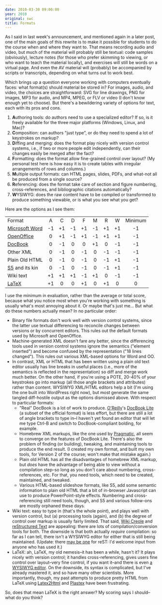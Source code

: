 ```yaml
---
date: 2010-03-30 09:00:00
year: 2010
original: swc
title: Formats
---
```

<p>As I said in last week's announcement, and mentioned again in a later post, one of the main goals of this rewrite is to make it possible for students to do the course when and where they want to. That means recording audio and video, but much of the material will probably still be textual: code samples (obviously), lecture notes (for those who prefer skimming to viewing, or who want to teach the material locally), and exercises will still be words on a virtual page. And even the AV material will (probably) be accompanied by scripts or transcripts, depending on what turns out to work best.</p>
<p>Which brings up a question everyone working with computers eventually faces: what format(s) should material be stored in? For images, audio, and video, the choices are straightforward: SVG for line drawings, PNG for images, MP3 for audio, and MP4, MPEG, or FLV or video (I don't know enough yet to choose). But there's a bewildering variety of options for text, each with its pros and cons.</p>
<ol>
<li><strong>A</strong>uthoring tools: do authors need to use a specialized editor? If so, is it freely available for the three major platforms (Windows, Linux, and Mac)?</li>
<li><strong>C</strong>omposition: can authors "just type", or do they need to spend a lot of keystrokes on markup?</li>
<li><strong>D</strong>iffing and merging: does the format play nicely with version control systems, i.e., if two or more people edit independently, can their changes easily be merged after the fact?</li>
<li><strong>F</strong>ormatting: does the format allow fine-grained control over layout? (My personal test here is how easy it is to create tables with irregular arrangements of rows and columns.)</li>
<li><strong>M</strong>ultiple output formats: can HTML pages, slides, PDFs, and what-not all be produced from a single source?</li>
<li><strong>R</strong>eferencing: does the format take care of section and figure numbering, cross-references, and bibliographic citations automatically?</li>
<li><strong>W</strong>YSIWYG: does the raw content have to be compiled or transformed to produce something viewable, or is what you see what you get?</li>
</ol>
<p>Here are the options as I see them:</p>
<table class="centered">
<tbody>
<tr>
<td>Format</td>
<td style="text-align:center;">A</td>
<td style="text-align:center;">C</td>
<td style="text-align:center;">D</td>
<td style="text-align:center;">F</td>
<td style="text-align:center;">M</td>
<td style="text-align:center;">R</td>
<td style="text-align:center;">W</td>
<td style="text-align:center;">Minimum</td>
</tr>
<tr>
<td><a href="http://office.microsoft.com/en-us/word/default.aspx">Microsoft Word</a></td>
<td style="text-align:center;">-1</td>
<td style="text-align:center;">+1</td>
<td style="text-align:center;">-1</td>
<td style="text-align:center;">+1</td>
<td style="text-align:center;">-1</td>
<td style="text-align:center;">+1</td>
<td style="text-align:center;">+1</td>
<td style="text-align:center;">-1</td>
</tr>
<tr>
<td><a href="http://www.openoffice.org/product/writer.html">OpenOffice</a></td>
<td style="text-align:center;">0</td>
<td style="text-align:center;">+1</td>
<td style="text-align:center;">-1</td>
<td style="text-align:center;">+1</td>
<td style="text-align:center;">-1</td>
<td style="text-align:center;">+1</td>
<td style="text-align:center;">+1</td>
<td style="text-align:center;">-1</td>
</tr>
<tr>
<td><a href="http://www.docbook.org/">DocBook</a></td>
<td style="text-align:center;">0</td>
<td style="text-align:center;">-1</td>
<td style="text-align:center;">0</td>
<td style="text-align:center;">0</td>
<td style="text-align:center;">+1</td>
<td style="text-align:center;">0</td>
<td style="text-align:center;">-1</td>
<td style="text-align:center;">-1</td>
</tr>
<tr>
<td>Other XML</td>
<td style="text-align:center;">0</td>
<td style="text-align:center;">-1</td>
<td style="text-align:center;">0</td>
<td style="text-align:center;">-1</td>
<td style="text-align:center;">0</td>
<td style="text-align:center;">-1</td>
<td style="text-align:center;">-1</td>
<td style="text-align:center;">-1</td>
</tr>
<tr>
<td>Plain Old HTML</td>
<td style="text-align:center;">0</td>
<td style="text-align:center;">-1</td>
<td style="text-align:center;">0</td>
<td style="text-align:center;">-1</td>
<td style="text-align:center;">0</td>
<td style="text-align:center;">-1</td>
<td style="text-align:center;">+1</td>
<td style="text-align:center;">-1</td>
</tr>
<tr>
<td><a href="http://meyerweb.com/eric/tools/s5/">S5</a> and its kin</td>
<td style="text-align:center;">0</td>
<td style="text-align:center;">-1</td>
<td style="text-align:center;">0</td>
<td style="text-align:center;">-1</td>
<td style="text-align:center;">0</td>
<td style="text-align:center;">-1</td>
<td style="text-align:center;">+1</td>
<td style="text-align:center;">-1</td>
</tr>
<tr>
<td>Wiki text</td>
<td style="text-align:center;">+1</td>
<td style="text-align:center;">+1</td>
<td style="text-align:center;">+1</td>
<td style="text-align:center;">-1</td>
<td style="text-align:center;">+1</td>
<td style="text-align:center;">0</td>
<td style="text-align:center;">-1</td>
<td style="text-align:center;">-1</td>
</tr>
<tr>
<td><a href="http://www.latex-project.org/">LaTeX</a></td>
<td style="text-align:center;">+1</td>
<td style="text-align:center;">0</td>
<td style="text-align:center;">0</td>
<td style="text-align:center;">+1</td>
<td style="text-align:center;">0</td>
<td style="text-align:center;">+1</td>
<td style="text-align:center;">0</td>
<td style="text-align:center;">0</td>
</tr>
</tbody>
</table>
<p>I use the minimum in evaluation, rather than the average or total score, because what you notice most when you're working with something is usually what's most annoying about it. Or maybe that's just me… But what do these numbers actually mean? In no particular order:</p>
<ul>
<li>Binary file formats don't work well with version control systems, since the latter use textual differencing to reconcile changes between versions or by concurrent editors. This rules out the default formats used by Microsoft and OpenOffice.</li>
<li>Machine-generated XML doesn't fare any better, since the differencing tools used in version control systems ignore the semantics ("element inserted") and become confused by the representation ("18 lines changed"). This rules out various XML-based options for Word and OO.</li>
<li>In contrast, XML or HTML that has been written using a plain old text editor usually has line breaks in useful places (i.e., more of the semantics is reflected in the representation) so diff and merge work much better. On the other hand, if you're using a POTE, 20-40% of your keystrokes go into markup (all those angle brackets and attributes) rather than content. WYSIWYG XML/HTML editors help a bit (I'm using the one built into WordPress right now), but most generate the same tangled diff-hostile output as the options dismissed above. With respect to particular formats:
<ul>
<li>"Real" DocBook is a lot of work to produce. <a href="http://www.oreilly.com/">O'Reilly</a>'s  <a href="ftp://ftp.ora.com/pub/dblite/dblite_0.1.tar.gz">DocBook Lite</a> (a subset of the official format) is less effort, but there are still a lot of angle brackets to type in–I haven't yet found an editor that will let me type Ctrl-B and switch to DocBook-compliant bolding, for example.</li>
<li>Homebrew XML markups, like the one used by <a href="http://pragprog.com/">Pragmatic</a>, all seem to converge on the features of DocBook Lite. There's also the problem of finding (or building), tweaking, and maintaining tools to produce the end result.  (I created my own format, and built my own tools, for Version 2 of the course; won't make that mistake again.)</li>
<li>Plain old HTML has all the disadvantages of homebrew XML markup, but <em>does</em> have the advantage of being able to view without a compilation step–so long as you don't care about numbering, cross-references, etc. For that, you need tools, which need to be created, maintained, and tweaked.</li>
<li>Various HTML-based slideshow formats, like S5, add some semantic information to plain old HTML that a bit of in-browser Javascript can use to produce PowerPoint-style effects. Numbering and cross-referencing still need tools, though, and S5 and various follow-ons are mostly orphaned these days.</li>
</ul>
</li>
<li>Wiki text: easy to type in (that's the whole point), and plays well with version control, but (a) processing tools (again), and (b) the degree of control over markup is usually fairly limited. That said, <a href="http://www.wikicreole.org/">Wiki Creole</a> and <a href="http://en.wikipedia.org/wiki/ReStructuredText">reStructured Text</a> are appealing: there are lots of compilation/conversion tools for both. The downside is that both actually <em>require</em> compilation: so far as I can tell, there isn't a WYSIWYG editor for either that is still being maintained. (Update: there <a href="http://blog.enthought.com/?p=127">may be one</a> for reST: I'd welcome input from anyone who has used it.)</li>
<li>LaTeX: ah, LaTeX, my old nemesis–it has been a while, hasn't it? It plays nicely with version control; it handles cross-referencing, gives users fine control over layout–very fine control, if you want it–and there is even <a href="http://www.lyx.org/">a WYSIWYG editor</a>. On the downside, its syntax is complicated, but I've already mastered it, and so have  many other scientists. More importantly, though, my past attempts to produce pretty HTML from LaTeX using <a href="http://www.latex2html.org/">Latex2Html</a> and <a href="http://plastex.sourceforge.net/">Plastex</a> have been frustrating.</li>
</ul>
<p>So, does that mean LaTeX is the right answer? My scoring says I should–what do you think?</p>
